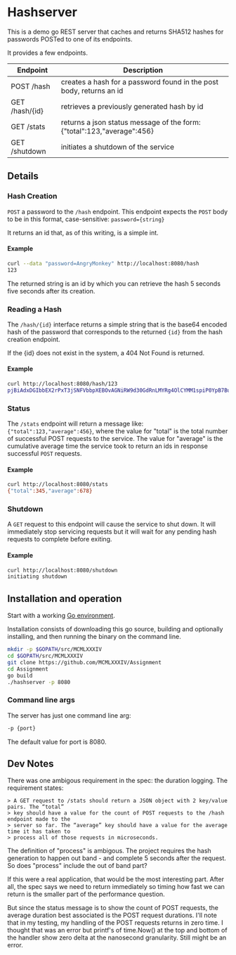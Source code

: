 # Hashserver

This is a demo go REST server that caches and returns SHA512 hashes for passwords POSTed to one of its endpoints.

It provides a few endpoints.

| Endpoint        | Description                                                             |
| ----------      | ----------                                                              |
| POST /hash      | creates a hash for a password found in the post body, returns an id     |
| GET /hash/{id}  | retrieves a previously generated hash by id                             |
| GET /stats      | returns a json status message of the form: {"total":123,"average":456}  |
| GET /shutdown   | initiates a shutdown of the service                                     |


## Details

### Hash Creation
`POST` a password to the `/hash` endpoint.  This endpoint expects the `POST` body to be in
this format, case-sensitive:
           `password={string}`

It returns an id that, as of this writing, is a simple int.

#### Example
```sh
curl --data "password=AngryMonkey" http://localhost:8080/hash
123
```
The returned string is an id by which you can retrieve the hash 5 seconds five seconds after its creation.

### Reading a Hash
The `/hash/{id}` interface returns a simple string that is the base64 encoded hash of
the password that corresponds to the returned `{id}` from the hash creation endpoint.

If the {id} does not exist in the system, a 404 Not Found is returned.

#### Example
```sh
curl http://localhost:8080/hash/123
pjBiAdxDGIbbEX2rPxT3jSNFVbbpXEBOvAGNiRW9d30GdRnLMYRg4OlCYMM1spiP0YpB7BuzYkRMmkjQr3TtrA==
```

### Status
The `/stats` endpoint will return a message like: `{"total":123,"average":456}`, where
the value for "total" is the total number of successful POST requests to the service.
The value for "average" is the cumulative average time the service took to return an ids in
response successful `POST` requests.

#### Example
```sh
curl http://localhost:8080/stats
{"total":345,"average":678}
```
### Shutdown
A `GET` request to this endpoint will cause the service to shut down.  It will immediately stop
servicing requests but it will wait for any pending hash requests to complete before exiting.

#### Example
```sh
curl http://localhost:8080/shutdown
initiating shutdown
```


## Installation and operation
Start with a working [Go environment].

Installation consists of downloading this go source, building and optionally installing, and then
running the binary on the command line.
```sh
mkdir -p $GOPATH/src/MCMLXXXIV
cd $GOPATH/src/MCMLXXXIV
git clone https://github.com/MCMLXXXIV/Assignment
cd Assignment
go build
./hashserver -p 8080
```

### Command line args
The server has just one command line arg:
```sh
-p {port}
```
The default value for port is 8080.

## Dev Notes
There was one ambigous requirement in the spec: the duration logging.  The requirement states:

    > A GET request to /stats should return a JSON object with 2 key/value pairs. The “total”
    > key should have a value for the count of POST requests to the /hash endpoint made to the
    > server so far. The “average” key should have a value for the average time it has taken to
    > process all of those requests in microseconds.

The definition of "process" is ambigous.  The project requires the hash generation to happen out
band - and complete 5 seconds after the request.  So does "process" include the out of band part?

If this were a real application, that would be the most interesting part.  After all, the spec
says we need to return immediately so timing how fast we can return is the smaller part of the
performance question.

But since the status message is to show the count of POST requests, the average duration best
associated is the POST request durations.  I'll note that in my testing, my handling of the
POST requests returns in zero time.  I thought that was an error but printf's of time.Now()
at the top and bottom of the handler show zero delta at the nanosecond granularity.  Still
might be an error.



[Go environment]: https://golang.org/doc/install




